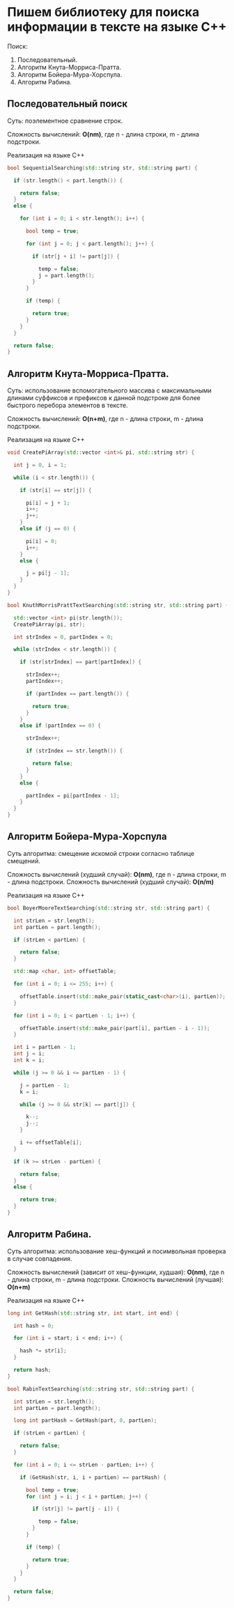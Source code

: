 # Пишем библиотеку для поиска информации в тексте на языке С++ 

Поиск:
1. Последовательный.
2. Алгоритм Кнута-Морриса-Пратта.
3. Алгоритм Бойера-Мура-Хорспула.
4. Алгоритм Рабина.

## Последовательный поиск

Суть: поэлементное сравнение строк.

Сложность вычислений: **O(nm)**, где n - длина строки, m - длина подстроки.

Реализация на языке С++

```C++
bool SequentialSearching(std::string str, std::string part) {

  if (str.length() < part.length()) {

    return false;
  }
  else {

    for (int i = 0; i < str.length(); i++) {

      bool temp = true;

      for (int j = 0; j < part.length(); j++) {

        if (str[j + i] != part[j]) {

          temp = false;
          j = part.length();
        }
      }

      if (temp) {

        return true;
      }
    }
  }

  return false;
}
```

## Алгоритм Кнута-Морриса-Пратта.

Суть: использование вспомогательного массива с максимальными длинами суффиксов и префиксов к данной подстроке для более быстрого перебора элементов в тексте.

Сложность вычислений: **O(n+m)**, где n - длина строки, m - длина подстроки.

Реализация на языке С++

```C++
void CreatePiArray(std::vector <int>& pi, std::string str) {

  int j = 0, i = 1;

  while (i < str.length()) {

    if (str[i] == str[j]) {

      pi[i] = j + 1;
      i++;
      j++;
    }
    else if (j == 0) {

      pi[i] = 0;
      i++;
    }
    else {

      j = pi[j - 1];
    }
  }
}
```

```C++
bool KnuthMorrisPrattTextSearching(std::string str, std::string part) {

  std::vector <int> pi(str.length());
  CreatePiArray(pi, str);

  int strIndex = 0, partIndex = 0;

  while (strIndex < str.length()) {

    if (str[strIndex] == part[partIndex]) {

      strIndex++;
      partIndex++;

      if (partIndex == part.length()) {

        return true;
      }
    }
    else if (partIndex == 0) {

      strIndex++;

      if (strIndex == str.length()) {

        return false;
      }
    }
    else {

      partIndex = pi[partIndex - 1];
    }
  }
}
```
## Алгоритм Бойера-Мура-Хорспула

Суть алгоритма: смещение искомой строки согласно таблице смещений.

Сложность вычислений (худший случай): **O(nm)**, где n - длина строки, m - длина подстроки.
Сложность вычислений (худший случай): **O(n/m)**

Реализация на языке С++
```C++
bool BoyerMooreTextSearching(std::string str, std::string part) {

  int strLen = str.length();
  int partLen = part.length();

  if (strLen < partLen) {

    return false;
  }

  std::map <char, int> offsetTable;

  for (int i = 0; i <= 255; i++) {

    offsetTable.insert(std::make_pair(static_cast<char>(i), partLen));
  }

  for (int i = 0; i < partLen - 1; i++) {

    offsetTable.insert(std::make_pair(part[i], partLen - i - 1));
  }

  int i = partLen - 1;
  int j = i;
  int k = i;

  while (j >= 0 && i <= partLen - 1) {

    j = partLen - 1;
    k = i;

    while (j >= 0 && str[k] == part[j]) {

      k--;
      j--;
    }

    i += offsetTable[i];
  }

  if (k >= strLen - partLen) {

    return false;
  }
  else {

    return true;
  }
}
```

## Алгоритм Рабина.

Суть алгоритма: использование хеш-функций и посимвольная проверка в случае совпадения.

Сложность вычислений (зависит от хеш-функции, худшая): **O(nm)**, где n - длина строки, m - длина подстроки.
Сложность вычислений (лучшая): **O(n+m)**

Реализация на языке С++

```C++
long int GetHash(std::string str, int start, int end) {

  int hash = 0;

  for (int i = start; i < end; i++) {

    hash *= str[i];
  }

  return hash;
}
```

```C++
bool RabinTextSearching(std::string str, std::string part) {

  int strLen = str.length();
  int partLen = part.length();

  long int partHash = GetHash(part, 0, partLen);

  if (strLen < partLen) {

    return false;
  }

  for (int i = 0; i <= strLen - partLen; i++) {

    if (GetHash(str, i, i + partLen) == partHash) {

      bool temp = true;
      for (int j = i; j < i + partLen; j++) {

        if (str[j] != part[j - i]) {

          temp = false;
        }
      }

      if (temp) {

        return true;
      }
    }
  }

  return false;
}
```


